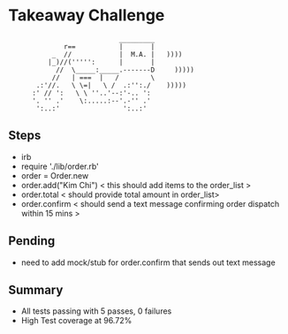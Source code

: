 Takeaway Challenge
==================
```
                            _________
              r==           |       |
           _  //            |  M.A. |   ))))
          |_)//(''''':      |       |
            //  \_____:_____.-------D     )))))
           //   | ===  |   /        \
       .:'//.   \ \=|   \ /  .:'':./    )))))
      :' // ':   \ \ ''..'--:'-.. ':
      '. '' .'    \:.....:--'.-'' .'
       ':..:'                ':..:'

 ```

Steps
-------

* irb
* require './lib/order.rb' 
* order = Order.new
* order.add("Kim Chi") < this should add items to the order_list >
* order.total < should provide total amount in order_list>
* order.confirm < should send a text message confirming order dispatch within 15 mins >

Pending 
-------

* need to add mock/stub for order.confirm that sends out text message 

Summary
-------

* All tests passing with 5 passes, 0 failures
* High Test coverage at 96.72%